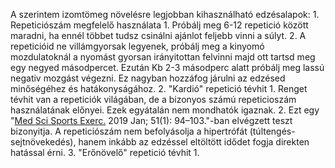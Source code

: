 A szerintem izomtömeg növelésre legjobban kihasználható edzésalapok:
	1.  Repeticiószám megfelelő használata
		1. Próbálj meg 6-12 repetició között maradni, ha ennél többet tudsz csinálni ajánlot feljebb vinni a súlyt.
		2. A repeticióid ne villámgyorsak legyenek, próbálj meg a kinyomó mozdulatoknál a nyomást gyorsan irányitottan felvinni majd ott tartsd meg egy negyed másodpercet. Ezután Kb 2-3 másodperc alatt próbálj meg lassú negativ mozgást végezni. Ez nagyban hozzáfog járulni az edzésed minőségéhez és hatákonyságához.
	2. "Kardió" repetició tévhit
		1. Renget tévhit van a repeticiók világában, de a bizonyos számú repeticioszám használatának előnyei. Ezek egyátalán nem mondhatók igaznak. 
		2. Ezt egy "[Med Sci Sports Exerc.](https://www.ncbi.nlm.nih.gov/pmc/articles/PMC6303131/#) 2019 Jan; 51(1): 94–103."-ban elvégzett teszt bizonyitja. A repeticiószám nem befolyásolja a hipertrófát (túltengés-sejtnövekedés), hanem inkább az edzéssel eltöltött idődet fogja direkten hatással érni.
	3. "Erőnövelő" repetició tévhit
		1. 